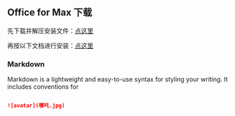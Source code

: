 ## Office for Max 下载

先下载并解压安装文件：[点这里](https://nic.nju.edu.cn/_upload/article/files/67/d8/2f5df32b40b1910b9fe499d87c99/f4a05282-8edc-4a6f-9be2-a68d0120054d.rar) 

再按以下文档进行安装：[点这里](https://nic.nju.edu.cn/_upload/article/files/67/d8/2f5df32b40b1910b9fe499d87c99/8b4500e4-c67f-4458-8dc0-1e574b31e819.pdf) 




### Markdown

Markdown is a lightweight and easy-to-use syntax for styling your writing. It includes conventions for

```markdown

![avatar](哪吒.jpg)

```
